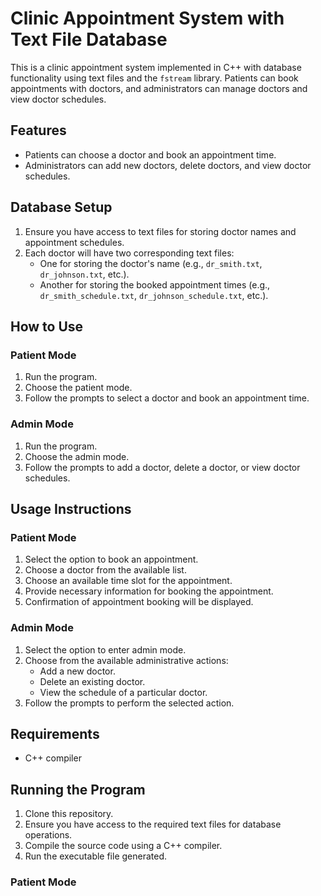 # Clinic Appointment System with Text File Database

This is a clinic appointment system implemented in C++ with database functionality using text files and the `fstream` library. Patients can book appointments with doctors, and administrators can manage doctors and view doctor schedules.

## Features

- Patients can choose a doctor and book an appointment time.
- Administrators can add new doctors, delete doctors, and view doctor schedules.

## Database Setup

1. Ensure you have access to text files for storing doctor names and appointment schedules.
2. Each doctor will have two corresponding text files:
   - One for storing the doctor's name (e.g., `dr_smith.txt`, `dr_johnson.txt`, etc.).
   - Another for storing the booked appointment times (e.g., `dr_smith_schedule.txt`, `dr_johnson_schedule.txt`, etc.).

## How to Use

### Patient Mode

1. Run the program.
2. Choose the patient mode.
3. Follow the prompts to select a doctor and book an appointment time.

### Admin Mode

1. Run the program.
2. Choose the admin mode.
3. Follow the prompts to add a doctor, delete a doctor, or view doctor schedules.

## Usage Instructions

### Patient Mode

1. Select the option to book an appointment.
2. Choose a doctor from the available list.
3. Choose an available time slot for the appointment.
4. Provide necessary information for booking the appointment.
5. Confirmation of appointment booking will be displayed.

### Admin Mode

1. Select the option to enter admin mode.
2. Choose from the available administrative actions:
   - Add a new doctor.
   - Delete an existing doctor.
   - View the schedule of a particular doctor.
3. Follow the prompts to perform the selected action.

## Requirements

- C++ compiler

## Running the Program

1. Clone this repository.
2. Ensure you have access to the required text files for database operations.
3. Compile the source code using a C++ compiler.
4. Run the executable file generated.



### Patient Mode

